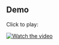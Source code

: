## Demo

Click to play:

[![Watch the video](https://imgur.com/CHi8lmI.png)](https://www.youtube.com/watch?v=8I0OvNxRUsk)

